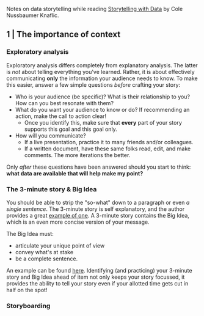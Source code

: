 Notes on data storytelling while reading [Storytelling with Data](http://www.storytellingwithdata.com/) by Cole Nussbaumer Knaflic.

## 1 | The importance of context

### Exploratory analysis

Exploratory analysis differs completely from explanatory analysis. The latter is _not_ about telling everything you've learned. Rather, it is about effectively communicating **only** the information your audience needs to know. To make this easier, answer a few simple questions *before* crafting your story:

* Who is your audience (be specific)? What is their relationship to you? How can you best resonate with them?
* What do you want your audience to know or do? If recommending an action, make the call to action clear!
  * Once you identify this, make sure that **every** part of your story supports this goal and this goal only.
* How will you communicate?
  * If a live presentation, practice it to many friends and/or colleagues.
  * If a written document, have these same folks read, edit, and make comments. The more iterations the better.

Only *after* these questions have been answered should you start to think: **what data are available that will help make my point?**

### The 3-minute story & Big Idea

You should be able to strip the "so-what" down to a paragraph or even *a single sentence*. The 3-minute story is self explanatory, and the author provides a great [example of one](http://www.storytellingwithdata.com/blog/2014/02/the-3-minute-story). A 3-minute story contains the Big Idea, which is an even more concise version of your message.

The Big Idea must:
* articulate your unique point of view
* convey what's at stake
* be a complete sentence.

An example can be found [here](http://www.storytellingwithdata.com/blog/2014/02/whats-big-idea). Identifying (and practicing) your 3-minute story and Big Idea ahead of item not only keeps your story focussed, it provides the ability to tell your story even if your allotted time gets cut in half on the spot!

### Storyboarding
